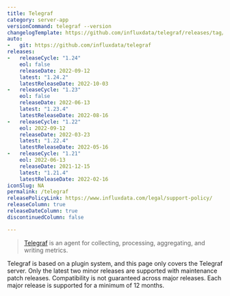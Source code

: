 ```yaml
---
title: Telegraf
category: server-app
versionCommand: telegraf --version
changelogTemplate: https://github.com/influxdata/telegraf/releases/tag/v__LATEST__
auto:
-   git: https://github.com/influxdata/telegraf
releases:
-   releaseCycle: "1.24"
    eol: false
    releaseDate: 2022-09-12
    latest: "1.24.2"
    latestReleaseDate: 2022-10-03
-   releaseCycle: "1.23"
    eol: false
    releaseDate: 2022-06-13
    latest: "1.23.4"
    latestReleaseDate: 2022-08-16
-   releaseCycle: "1.22"
    eol: 2022-09-12
    releaseDate: 2022-03-23
    latest: "1.22.4"
    latestReleaseDate: 2022-05-16
-   releaseCycle: "1.21"
    eol: 2022-06-13
    releaseDate: 2021-12-15
    latest: "1.21.4"
    latestReleaseDate: 2022-02-16
iconSlug: NA
permalink: /telegraf
releasePolicyLink: https://www.influxdata.com/legal/support-policy/
releaseColumn: true
releaseDateColumn: true
discontinuedColumn: false

---
```


> [Telegraf](https://github.com/influxdata/telegraf) is an agent for collecting, processing, aggregating, and writing metrics.

Telegraf is based on a plugin system, and this page only covers the Telegraf server.
Only the latest two minor releases are supported with maintenance patch releases. 
Compatibility is not guaranteed across major releases. Each major release is supported for a minimum of 12 months.
